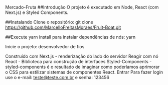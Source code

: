 Mercado-Fruta
##Introdução O projeto é executado em Node, React (com Next.js) e Styled Components.

##Instalando Clone o repositório: git clone https://github.com/MarcelloFreitasMoraes/Fruit-Boat.git

##Execute yarn install para instalar dependências de nós: yarn

Inicie o projeto:
desenvolvedor de fios

Construído com
Next.js - renderização do lado do servidor Reagir com nó
React - Biblioteca para construção de interfaces
Styled-Components - styled-components é o resultado de imaginar como poderíamos aprimorar o CSS para estilizar sistemas de componentes React.
Entrar
Para fazer login use o e-mail: teste@teste.com.br e senha: 123456
